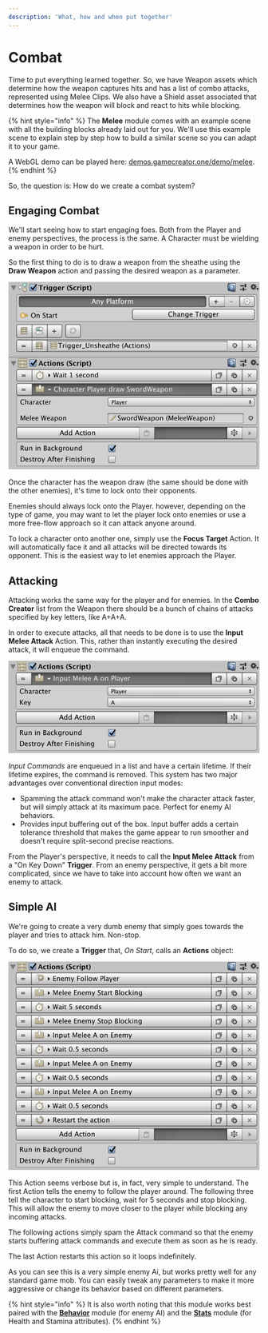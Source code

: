 ```yaml
---
description: 'What, how and when put together'
---
```


# Combat

Time to put everything learned together. So, we have Weapon assets which determine how the weapon captures hits and has a list of combo attacks, represented using Melee Clips. We also have a Shield asset associated that determines how the weapon will block and react to hits while blocking.

{% hint style="info" %}
The **Melee** module comes with an example scene with all the building blocks already laid out for you. We'll use this example scene to explain step by step how to build a similar scene so you can adapt it to your game.

A WebGL demo can be played here: [demos.gamecreator.one/demo/melee](https://demos.gamecreator.one/demo/melee).
{% endhint %}

So, the question is: How do we create a combat system?

## Engaging Combat

We'll start seeing how to start engaging foes. Both from the Player and enemy perspectives, the process is the same. A Character must be wielding a weapon in order to be hurt.

So the first thing to do is to draw a weapon from the sheathe using the **Draw Weapon** action and passing the desired weapon as a parameter. 

![\(&quot;On Start&quot; Trigger calls the &quot;Draw Weapon&quot; Action on the Player](../../.gitbook/assets/melee-combat-unsheathe.png)

Once the character has the weapon draw \(the same should be done with the other enemies\), it's time to lock onto their opponents.

Enemies should always lock onto the Player. however, depending on the type of game, you may want to let the player lock onto enemies or use a more free-flow approach so it can attack anyone around.

To lock a character onto another one, simply use the **Focus Target** Action. It will automatically face it and all attacks will be directed towards its opponent. This is the easiest way to let enemies approach the Player.

## Attacking

Attacking works the same way for the player and for enemies. In the **Combo Creator** list from the Weapon there should be a bunch of chains of attacks specified by key letters, like A+A+A. 

In order to execute attacks, all that needs to be done is to use the **Input Melee Attack** Action. This, rather than instantly executing the desired attack, it will enqueue the command.

![\(Input Melee Attack Action\)](../../.gitbook/assets/melee-combat-attack.png)

_Input Commands_ are enqueued in a list and have a certain lifetime. If their lifetime expires, the command is removed. This system has two major advantages over conventional direction input modes:

* Spamming the attack command won't make the character attack faster, but will simply attack at its maximum pace. Perfect for enemy AI behaviors.
* Provides input buffering out of the box. Input buffer adds a certain tolerance threshold that makes the game appear to run smoother and doesn't require split-second precise reactions.

From the Player's perspective, it needs to call the **Input Melee Attack** from a "On Key Down" **Trigger**. From an enemy perspective, it gets a bit more complicated, since we have to take into account how often we want an enemy to attack.

## Simple AI

We're going to create a very dumb enemy that simply goes towards the player and tries to attack him. Non-stop.

To do so, we create a **Trigger** that, _On Start_, calls an **Actions** object:

![\(Simple Enemy AI\)](../../.gitbook/assets/melee-combat-ai.png)

This Action seems verbose but is, in fact, very simple to understand. The first Action tells the enemy to follow the player around. The following three tell the character to start blocking, wait for 5 seconds and stop blocking. This will allow the enemy to move closer to the player while blocking any incoming attacks.

The following actions simply spam the Attack command so that the enemy starts buffering attack commands and execute them as soon as he is ready.

The last Action restarts this action so it loops indefinitely.

As you can see this is a very simple enemy Ai, but works pretty well for any standard game mob. You can easily tweak any parameters to make it more aggressive or change its behavior based on different parameters.

{% hint style="info" %}
It is also worth noting that this module works best paired with the [**Behavior**](https://gamecreator.page.link/behavior) module \(for enemy AI\) and the [**Stats**](https://gamecreator.page.link/stats) module \(for Health and Stamina attributes\).
{% endhint %}

